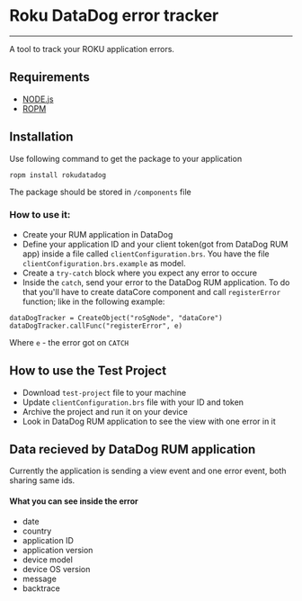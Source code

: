 # Roku DataDog error tracker
- - -
A tool to track your ROKU application errors.

## Requirements
- [NODE.js](https://nodejs.org/en/download/)
- [ROPM](https://github.com/rokucommunity/ropm)

## Installation
Use following command to get the package to your application
```
ropm install rokudatadog
```
The package should be stored in `/components` file

### How to use it:
- Create your RUM application in DataDog
- Define your application ID and your client token(got from DataDog RUM app) inside a file called `clientConfiguration.brs`. You have the file `clientConfiguration.brs.example` as model.
- Create a `try-catch` block where you expect any error to occure
- Inside the `catch`, send your error to the DataDog RUM application. To do that you'll have to create dataCore component and call `registerError` function; like in the following example:
```
dataDogTracker = CreateObject("roSgNode", "dataCore")
dataDogTracker.callFunc("registerError", e)
```
Where `e` - the error got on `CATCH`

## How to use the Test Project
- Download `test-project` file to your machine
- Update `clientConfiguration.brs` file with your ID and token
- Archive the project and run it on your device
- Look in DataDog RUM application to see the view with one error in it

## Data recieved by DataDog RUM application
Currently the application is sending a view event and one error event, both sharing same ids.
#### What you can see inside the error

- date
- country
- application ID
- application version
- device model
- device OS version
- message
- backtrace
